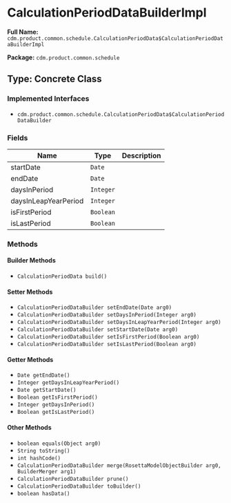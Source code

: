 # CalculationPeriodDataBuilderImpl

**Full Name:** `cdm.product.common.schedule.CalculationPeriodData$CalculationPeriodDataBuilderImpl`

**Package:** `cdm.product.common.schedule`

## Type: Concrete Class

### Implemented Interfaces

- `cdm.product.common.schedule.CalculationPeriodData$CalculationPeriodDataBuilder`

### Fields

| Name | Type | Description |
|------|------|-------------|
| startDate | `Date` |  |
| endDate | `Date` |  |
| daysInPeriod | `Integer` |  |
| daysInLeapYearPeriod | `Integer` |  |
| isFirstPeriod | `Boolean` |  |
| isLastPeriod | `Boolean` |  |

### Methods

#### Builder Methods

- `CalculationPeriodData build()`

#### Setter Methods

- `CalculationPeriodDataBuilder setEndDate(Date arg0)`
- `CalculationPeriodDataBuilder setDaysInPeriod(Integer arg0)`
- `CalculationPeriodDataBuilder setDaysInLeapYearPeriod(Integer arg0)`
- `CalculationPeriodDataBuilder setStartDate(Date arg0)`
- `CalculationPeriodDataBuilder setIsFirstPeriod(Boolean arg0)`
- `CalculationPeriodDataBuilder setIsLastPeriod(Boolean arg0)`

#### Getter Methods

- `Date getEndDate()`
- `Integer getDaysInLeapYearPeriod()`
- `Date getStartDate()`
- `Boolean getIsFirstPeriod()`
- `Integer getDaysInPeriod()`
- `Boolean getIsLastPeriod()`

#### Other Methods

- `boolean equals(Object arg0)`
- `String toString()`
- `int hashCode()`
- `CalculationPeriodDataBuilder merge(RosettaModelObjectBuilder arg0, BuilderMerger arg1)`
- `CalculationPeriodDataBuilder prune()`
- `CalculationPeriodDataBuilder toBuilder()`
- `boolean hasData()`

